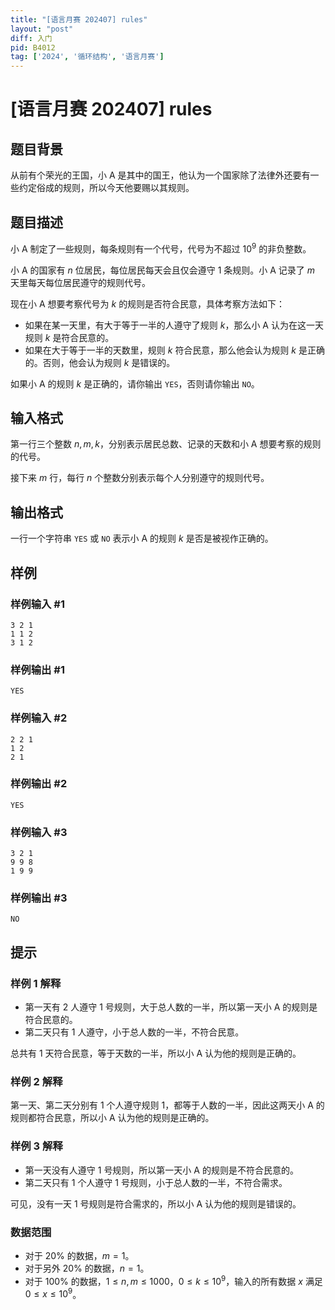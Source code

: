 ```yaml
---
title: "[语言月赛 202407] rules"
layout: "post"
diff: 入门
pid: B4012
tag: ['2024', '循环结构', '语言月赛']
---
```

# [语言月赛 202407] rules
## 题目背景

从前有个荣光的王国，小 A 是其中的国王，他认为一个国家除了法律外还要有一些约定俗成的规则，所以今天他要赐以其规则。
## 题目描述

小 A 制定了一些规则，每条规则有一个代号，代号为不超过 $10^9$ 的非负整数。

小 A 的国家有 $n$ 位居民，每位居民每天会且仅会遵守 $1$ 条规则。小 A 记录了 $m$ 天里每天每位居民遵守的规则代号。

现在小 A 想要考察代号为 $k$ 的规则是否符合民意，具体考察方法如下：
- 如果在某一天里，有大于等于一半的人遵守了规则 $k$，那么小 A 认为在这一天规则 $k$ 是符合民意的。
- 如果在大于等于一半的天数里，规则 $k$ 符合民意，那么他会认为规则 $k$ 是正确的。否则，他会认为规则 $k$ 是错误的。

如果小 A 的规则 $k$ 是正确的，请你输出 `YES`，否则请你输出 `NO`。
## 输入格式

第一行三个整数 $n,m,k$，分别表示居民总数、记录的天数和小 A 想要考察的规则的代号。

接下来 $m$ 行，每行 $n$ 个整数分别表示每个人分别遵守的规则代号。
## 输出格式

一行一个字符串 `YES` 或 `NO` 表示小 A 的规则 $k$ 是否是被视作正确的。
## 样例

### 样例输入 #1
```
3 2 1
1 1 2
3 1 2

```
### 样例输出 #1
```
YES

```
### 样例输入 #2
```
2 2 1
1 2
2 1

```
### 样例输出 #2
```
YES

```
### 样例输入 #3
```
3 2 1
9 9 8
1 9 9

```
### 样例输出 #3
```
NO

```
## 提示

### 样例 1 解释

- 第一天有 $2$ 人遵守 $1$ 号规则，大于总人数的一半，所以第一天小 A 的规则是符合民意的。
- 第二天只有 $1$ 人遵守，小于总人数的一半，不符合民意。

总共有 $1$ 天符合民意，等于天数的一半，所以小 A 认为他的规则是正确的。  

### 样例 2 解释

第一天、第二天分别有 $1$ 个人遵守规则 $1$，都等于人数的一半，因此这两天小 A 的规则都符合民意，所以小 A 认为他的规则是正确的。

### 样例 3 解释

- 第一天没有人遵守 $1$ 号规则，所以第一天小 A 的规则是不符合民意的。
- 第二天只有 $1$ 个人遵守 $1$ 号规则，小于总人数的一半，不符合需求。

可见，没有一天 $1$ 号规则是符合需求的，所以小 A 认为他的规则是错误的。

### 数据范围

- 对于 $20\%$ 的数据，$m = 1$。  
- 对于另外 $20\%$ 的数据，$n = 1$。  
- 对于 $100\%$ 的数据，$1 \le n,m \le 1000$，$0 \leq k \leq 10^9$，输入的所有数据 $x$ 满足 $0 \leq x \leq 10^9$。 
